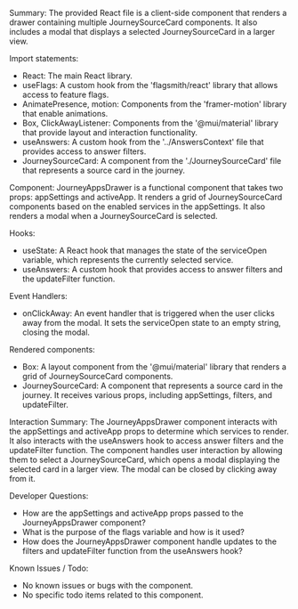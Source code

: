Summary:
The provided React file is a client-side component that renders a drawer containing multiple JourneySourceCard components. It also includes a modal that displays a selected JourneySourceCard in a larger view.

Import statements:
- React: The main React library.
- useFlags: A custom hook from the 'flagsmith/react' library that allows access to feature flags.
- AnimatePresence, motion: Components from the 'framer-motion' library that enable animations.
- Box, ClickAwayListener: Components from the '@mui/material' library that provide layout and interaction functionality.
- useAnswers: A custom hook from the '../AnswersContext' file that provides access to answer filters.
- JourneySourceCard: A component from the './JourneySourceCard' file that represents a source card in the journey.

Component:
JourneyAppsDrawer is a functional component that takes two props: appSettings and activeApp. It renders a grid of JourneySourceCard components based on the enabled services in the appSettings. It also renders a modal when a JourneySourceCard is selected.

Hooks:
- useState: A React hook that manages the state of the serviceOpen variable, which represents the currently selected service.
- useAnswers: A custom hook that provides access to answer filters and the updateFilter function.

Event Handlers:
- onClickAway: An event handler that is triggered when the user clicks away from the modal. It sets the serviceOpen state to an empty string, closing the modal.

Rendered components:
- Box: A layout component from the '@mui/material' library that renders a grid of JourneySourceCard components.
- JourneySourceCard: A component that represents a source card in the journey. It receives various props, including appSettings, filters, and updateFilter.

Interaction Summary:
The JourneyAppsDrawer component interacts with the appSettings and activeApp props to determine which services to render. It also interacts with the useAnswers hook to access answer filters and the updateFilter function. The component handles user interaction by allowing them to select a JourneySourceCard, which opens a modal displaying the selected card in a larger view. The modal can be closed by clicking away from it.

Developer Questions:
- How are the appSettings and activeApp props passed to the JourneyAppsDrawer component?
- What is the purpose of the flags variable and how is it used?
- How does the JourneyAppsDrawer component handle updates to the filters and updateFilter function from the useAnswers hook?

Known Issues / Todo:
- No known issues or bugs with the component.
- No specific todo items related to this component.
